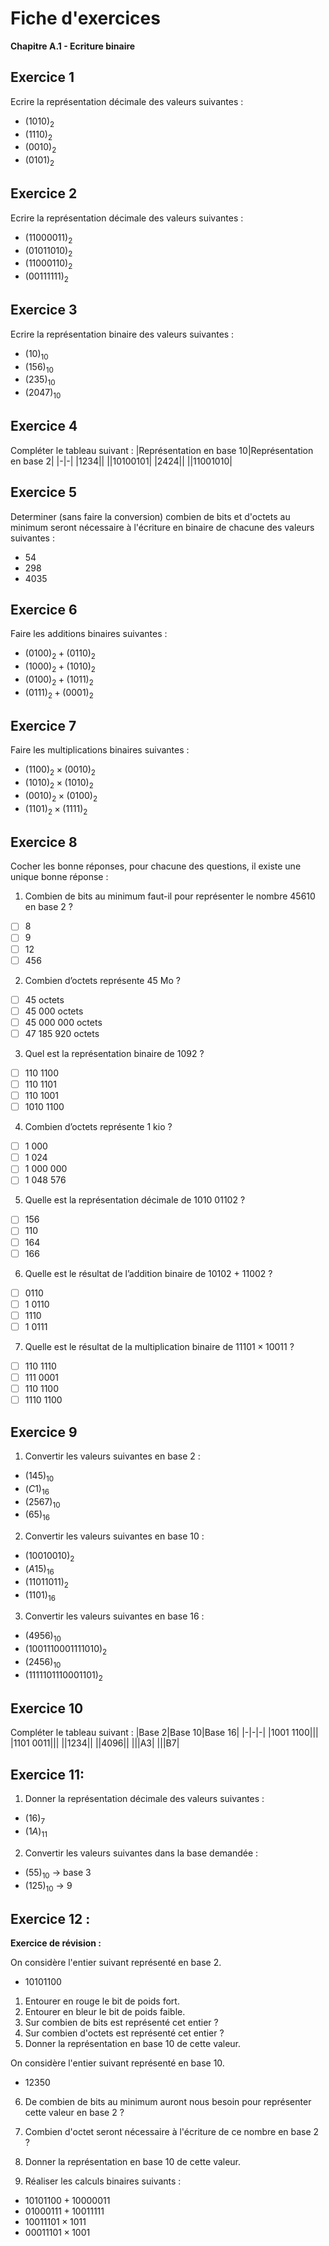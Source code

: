 # Fiche d'exercices
**Chapitre A.1 - Ecriture binaire**

## Exercice 1
Ecrire la représentation décimale des valeurs suivantes : 
- $(1010)_2$
- $(1110)_2$
- $(0010)_2$
- $(0101)_2$

## Exercice 2
Ecrire la représentation décimale des valeurs suivantes :
- $(1100 0011)_2$
- $(0101 1010)_2$
- $(1100 0110)_2$
- $(0011 1111)_2$

## Exercice 3
Ecrire la représentation binaire des valeurs suivantes : 
- $(10)_{10}$
- $(156)_{10}$
- $(235)_{10}$
- $(2047)_{10}$

## Exercice 4
Compléter le tableau suivant :
|Représentation en base 10|Représentation en base 2|
|-|-|
|1234||
||10100101|
|2424||
||11001010|

## Exercice 5
Determiner (sans faire la conversion) combien de bits et d'octets au minimum seront nécessaire à l'écriture en binaire de chacune des valeurs suivantes : 
- 54
- 298
- 4035

## Exercice 6
Faire les additions binaires suivantes : 
- $(0100)_2+(0110)_2$
- $(1000)_2+(1010)_2$
- $(0100)_2+(1011)_2$
- $(0111)_2+(0001)_2$

## Exercice 7
Faire les multiplications binaires suivantes :
- $(1100)_2\times(0010)_2$
- $(1010)_2\times(1010)_2$
- $(0010)_2\times(0100)_2$
- $(1101)_2\times(1111)_2$
  
## Exercice 8
Cocher les bonne réponses, pour chacune des questions, il existe une unique bonne réponse : 
1. Combien de bits au minimum faut-il pour représenter le nombre 45610 en base 2 ?
- ☐ 8 
- ☐ 9 
- ☐ 12
- ☐ 456
2. Combien d’octets représente 45 Mo ?
- ☐ 45 octets 
- ☐ 45 000 octets 
- ☐ 45 000 000 octets 
- ☐ 47 185 920 octets
3. Quel est la représentation binaire de 1092 ?
- ☐ 110 1100 
- ☐ 110 1101 
- ☐ 110 1001 
- ☐ 1010 1100
4. Combien d’octets représente 1 kio ?
- ☐ 1 000 
- ☐ 1 024 
- ☐ 1 000 000 
- ☐ 1 048 576
5. Quelle est la représentation décimale de 1010 01102 ?
- ☐ 156
- ☐ 110
- ☐ 164
- ☐ 166
6. Quelle est le résultat de l’addition binaire de 10102 + 11002 ?
- ☐ 0110 
- ☐ 1 0110 
- ☐ 1110 
- ☐ 1 0111
7. Quelle est le résultat de la multiplication binaire de $11101 \times 10011$ ?
- ☐ 110 1110 
- ☐ 111 0001 
- ☐ 110 1100 
- ☐ 1110 1100

## Exercice 9
1. Convertir les valeurs suivantes en base 2 :
- $(145)_{10}$
- $(C1)_{16}$
- $(2567)_{10}$
- $(65)_{16}$
2. Convertir les valeurs suivantes en base 10 :
- $(1001 0010)_2$
- $(A15)_{16}$
- $(1101 1011)_2$
- $(1101)_{16}$
3. Convertir les valeurs suivantes en base 16 :
- $(4956)_{10}$
- $(1001 1100 0111 1010)_2$
- $(2456)_{10}$
- $(1111 1011 1000 1101)_2$

## Exercice 10
Compléter le tableau suivant :
|Base 2|Base 10|Base 16|
|-|-|-|
|1001 1100|||
|1101 0011|||
||1234||
||4096||
|||A3|
|||B7|

## Exercice 11:
1. Donner la représentation décimale des valeurs suivantes :
- $(16)_7$
- $(1A)_{11}$

2. Convertir les valeurs suivantes dans la base demandée :
- $(55)_{10}$ -> base 3
- $(125)_{10}$ -> 9

## Exercice 12 :
**Exercice de révision :**

On considère l'entier suivant représenté en base 2.
- $1010 1100$
1. Entourer en rouge le bit de poids fort.
2. Entourer en bleur le bit de poids faible.
3. Sur combien de bits est représenté cet entier ?
4. Sur combien d'octets est représenté cet entier ?
5. Donner la représentation en base 10 de cette valeur.

On considère l'entier suivant représenté en base 10.
- $12350$
6. De combien de bits au minimum auront nous besoin pour représenter cette valeur en base 2 ?
7. Combien d'octet seront nécessaire à l'écriture de ce nombre en base 2 ?
8. Donner la représentation en base 10 de cette valeur.

9. Réaliser les calculs binaires suivants :
- $1010 1100 + 1000 0011$
- $0100 0111 + 1001 1111$
- $1001 1101 \times 1011$
- $0001 1101 \times 1001$
